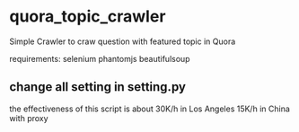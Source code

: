 # quora_topic_crawler
Simple Crawler to craw question with featured topic in Quora

requirements:
selenium
phantomjs
beautifulsoup

## change all setting in setting.py

the effectiveness of this script is about 
30K/h in Los Angeles
15K/h in China with proxy
